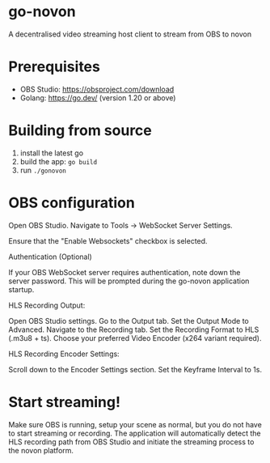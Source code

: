 # go-novon
A decentralised video streaming host client to stream from OBS to novon

# Prerequisites

- OBS Studio: https://obsproject.com/download
- Golang: https://go.dev/ (version 1.20 or above)

# Building from source

1) install the latest go
2) build the app: ```go build```
3) run ```./gonovon```
# OBS configuration

Open OBS Studio.
Navigate to Tools -> WebSocket Server Settings.

Ensure that the "Enable Websockets" checkbox is selected.

Authentication (Optional)

If your OBS WebSocket server requires authentication, note down the server password. This will be prompted during the go-novon application startup.

HLS Recording Output:

Open OBS Studio settings.
Go to the Output tab.
Set the Output Mode to Advanced.
Navigate to the Recording tab.
Set the Recording Format to HLS (.m3u8 + ts).
Choose your preferred Video Encoder (x264 variant required).

HLS Recording Encoder Settings:

Scroll down to the Encoder Settings section.
Set the Keyframe Interval to 1s.

# Start streaming!
Make sure OBS is running, setup your scene as normal, but you do not have to start streaming or recording.
The application will automatically detect the HLS recording path from OBS Studio and initiate the streaming process to the novon platform.
